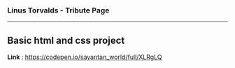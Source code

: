 
### Linus Torvalds - Tribute Page
---
**Basic html and css project**
---
**Link** : https://codepen.io/sayantan_world/full/XLRgLQ

